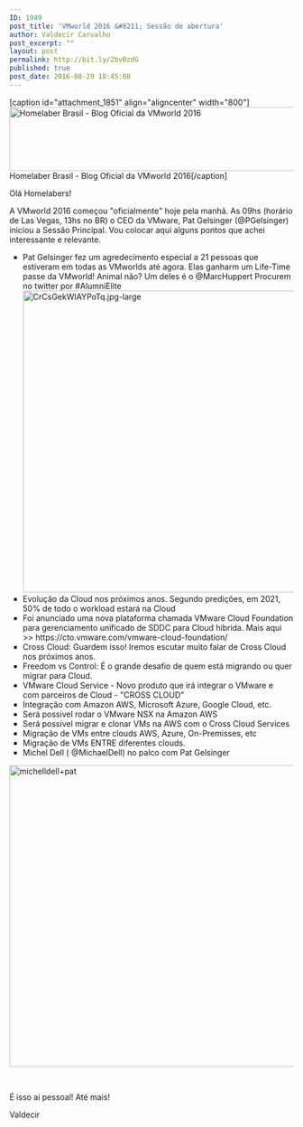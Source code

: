 ```yaml
---
ID: 1949
post_title: 'VMworld 2016 &#8211; Sessão de abertura'
author: Valdecir Carvalho
post_excerpt: ""
layout: post
permalink: http://bit.ly/2bvBzdG
published: true
post_date: 2016-08-29 18:45:08
---
```

[caption id="attachment_1851" align="aligncenter" width="800"]<img class="wp-image-1851" src="http://homelaber.com.br/site/wp-content/uploads/2016/08/vmworld-2016-official-blogger-banner-long.png" alt="Homelaber Brasil - Blog Oficial da VMworld 2016" width="800" height="113" /> Homelaber Brasil - Blog Oficial da VMworld 2016[/caption]

Olá Homelabers!

A VMworld 2016 começou "oficialmente" hoje pela manhã. As 09hs (horário de Las Vegas, 13hs no BR) o CEO da VMware, Pat Gelsinger (@PGelsinger) iniciou a Sessão Principal. Vou colocar aqui alguns pontos que achei interessante e relevante.

<ul style="list-style-type: square;">
    <li dir="ltr">Pat Gelsinger fez um agredecimento especial a 21 pessoas que estiveram em todas as VMworlds até agora. Elas ganharm um Life-Time passe da VMworld! Animal não? Um deles é o @MarcHuppert Procurem no twitter por #AlumniElite<img class="aligncenter wp-image-1950" src="http://homelaber.com.br/site/wp-content/uploads/2016/08/CrCsGekWIAYPoTq.jpg-large.jpeg" alt="CrCsGekWIAYPoTq.jpg-large" width="800" height="534" /></li>
    <li dir="ltr">Evolução da Cloud nos próximos anos. Segundo predições, em 2021, 50% de todo o workload estará na Cloud</li>
    <li dir="ltr">Foi anunciado uma nova plataforma chamada VMware Cloud Foundation para gerenciamento unificado de SDDC para Cloud hibrida. Mais aqui &gt;&gt; https://cto.vmware.com/vmware-cloud-foundation/</li>
    <li dir="ltr">Cross Cloud: Guardem isso! Iremos escutar muito falar de Cross Cloud nos próximos anos.</li>
    <li dir="ltr">Freedom vs Control: É o grande desafio de quem está migrando ou quer migrar para Cloud.</li>
    <li dir="ltr">VMware Cloud Service - Novo produto que irá integrar o VMware e com parceiros de Cloud - "CROSS CLOUD"</li>
    <li dir="ltr">Integração com Amazon AWS, Microsoft Azure, Google Cloud, etc.</li>
    <li dir="ltr">Será possível rodar o VMware NSX na Amazon AWS</li>
    <li dir="ltr">Será possível migrar e clonar VMs na AWS com o Cross Cloud Services</li>
    <li dir="ltr">Migração de VMs entre clouds AWS, Azure, On-Premisses, etc</li>
    <li dir="ltr">Migração de VMs ENTRE diferentes clouds.</li>
    <li dir="ltr">Michel Dell ( @MichaelDell) no palco com Pat Gelsinger</li>
</ul>

<img class="aligncenter wp-image-1951" src="http://homelaber.com.br/site/wp-content/uploads/2016/08/michelldellpat.jpg" alt="michelldell+pat" width="800" height="534" />

&nbsp;

É isso ai pessoal! Até mais!

Valdecir
